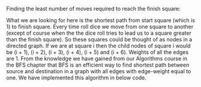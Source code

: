 Finding the least number of moves required to reach the finish square:

What we are looking for here is the shortest path from start square (which is 1) to finish square. Every time roll dice we move from one square to another (except of course when the the dice roll tries to lead us to a square greater than the finish square). So these squares could be thought of as nodes in a directed graph. If we are at square i then the child nodes of square i would be (i + 1), (i + 2), (i + 3), (i + 4), (i + 5) and (i + 6).
Weights of all the edges are 1. From the knowledge we have gained from our Algorithms course in the BFS chapter that BFS is an efficient way to find shortest path between source and destination in a graph with all edges with edge-weight equal to one. We have implemented this algorithm in below code.